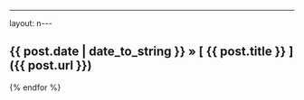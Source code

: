 ---
layout: n---

## {{ post.date | date_to_string }} &raquo; [ {{ post.title }} ]({{ post.url }})
{% endfor %}
